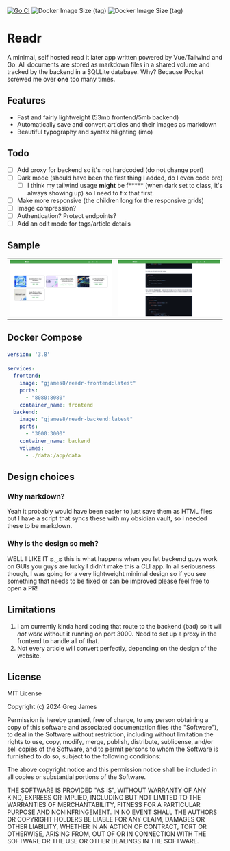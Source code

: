 [![Go CI](https://github.com/gregyjames/readr/actions/workflows/go.yml/badge.svg)](https://github.com/gregyjames/readr/actions/workflows/go.yml)
![Docker Image Size (tag)](https://img.shields.io/docker/image-size/gjames8/readr-frontend/latest?label=Frontend)
![Docker Image Size (tag)](https://img.shields.io/docker/image-size/gjames8/readr-backend/latest?label=Backend)

# Readr
A minimal, self hosted read it later app written powered by Vue/Tailwind and Go. All documents are stored as markdown files in a shared volume and tracked by the backend in a SQLLite database. Why? Because Pocket screwed me over **one** too many times. 

## Features
- Fast and fairly lightweight (53mb frontend/5mb backend)
- Automatically save and convert articles and their images as markdown
- Beautiful typography and syntax hilighting (imo)

## Todo
- [ ] Add proxy for backend so it's not hardcoded (do not change port)
- [ ] Dark mode (should have been the first thing I added, do I even code bro)
  - [ ] I think my tailwind usage **might** be f***** (when dark set to class, it's always showing up) so I need to fix that first.
- [ ] Make more responsive (the children long for the responsive grids)
- [ ] Image compression?
- [ ] Authentication? Protect endpoints? 
- [ ] Add an edit mode for tags/article details

## Sample
<table>
  <tr>
    <td>
      <img src="https://github.com/gregyjames/readr/blob/main/samples/home.png?raw=true" width="750px"/>
    </td>
    <td>
      <img src="https://github.com/gregyjames/readr/blob/main/samples/article.png?raw=true" width="750px"/>
    </td>
  </tr>
</table>

## Docker Compose
```yaml
version: '3.8'

services:
  frontend:
    image: "gjames8/readr-frontend:latest"
    ports:
      - "8080:8080"
    container_name: frontend
  backend:
    image: "gjames8/readr-backend:latest"
    ports:
      - "3000:3000"
    container_name: backend
    volumes:
      - ./data:/app/data
```

## Design choices
### Why markdown?
Yeah it probably would have been easier to just save them as HTML files but I have a script that syncs these with my obsidian vault, so I needed these to be markdown. 
### Why is the design so meh?
WELL I LIKE IT ಥ‿ಥ this is what happens when you let backend guys work on GUIs you guys are lucky I didn't make this a CLI app. In all seriousness though, I was going for a very lightweight minimal design so if you see something that needs to be fixed or can be improved please feel free to open a PR! 

## Limitations
1. I am currently kinda hard coding that route to the backend (bad) so it will _not work_ without it running on port 3000. Need to set up a proxy in the frontend to handle all of that.
2. Not every article will convert perfectly, depending on the design of the website.

## License
MIT License

Copyright (c) 2024 Greg James

Permission is hereby granted, free of charge, to any person obtaining a copy
of this software and associated documentation files (the "Software"), to deal
in the Software without restriction, including without limitation the rights
to use, copy, modify, merge, publish, distribute, sublicense, and/or sell
copies of the Software, and to permit persons to whom the Software is
furnished to do so, subject to the following conditions:

The above copyright notice and this permission notice shall be included in all
copies or substantial portions of the Software.

THE SOFTWARE IS PROVIDED "AS IS", WITHOUT WARRANTY OF ANY KIND, EXPRESS OR
IMPLIED, INCLUDING BUT NOT LIMITED TO THE WARRANTIES OF MERCHANTABILITY,
FITNESS FOR A PARTICULAR PURPOSE AND NONINFRINGEMENT. IN NO EVENT SHALL THE
AUTHORS OR COPYRIGHT HOLDERS BE LIABLE FOR ANY CLAIM, DAMAGES OR OTHER
LIABILITY, WHETHER IN AN ACTION OF CONTRACT, TORT OR OTHERWISE, ARISING FROM,
OUT OF OR IN CONNECTION WITH THE SOFTWARE OR THE USE OR OTHER DEALINGS IN THE
SOFTWARE.
